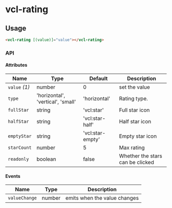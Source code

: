 # vcl-rating

## Usage

```html
<vcl-rating [(value)]="value"></vcl-rating>
```

### API

#### Attributes

| Name          | Type                              | Default          | Description                      |
| ------------- | --------------------------------- | ---------------- | -------------------------------- |
| `value` _(1)_ | number                            | 0                | set the value                    |
| `type`        | 'horizontal', 'vertical', 'small' | 'horizontal'     | Rating type.                     |
| `fullStar`    | string                            | 'vcl:star'       | Full star icon                   |
| `halfStar`    | string                            | 'vcl:star-half'  | Half star icon                   |
| `emptyStar`   | string                            | 'vcl:star-empty' | Empty star icon                  |
| `starCount`   | number                            | 5                | Max rating                       |
| `readonly`    | boolean                           | false            | Whether the stars can be clicked |

#### Events

| Name          | Type   | Description                  |
| ------------- | ------ | ---------------------------- |
| `valueChange` | number | emits when the value changes |
